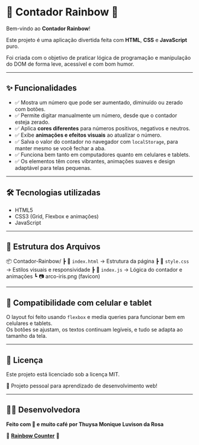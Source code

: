 # 🌈 Contador Rainbow 🎉

Bem-vindo ao **Contador Rainbow**!

Este projeto é uma aplicação divertida feita com **HTML**, **CSS** e **JavaScript** puro.  

Foi criada com o objetivo de praticar lógica de programação e manipulação do DOM de forma leve, acessível e com bom humor.

---

## ✨ Funcionalidades

- ✅ Mostra um número que pode ser aumentado, diminuído ou zerado com botões.
- ✅ Permite digitar manualmente um número, desde que o contador esteja zerado.
- ✅ Aplica **cores diferentes** para números positivos, negativos e neutros.
- ✅ Exibe **animações e efeitos visuais** ao atualizar o número.
- ✅ Salva o valor do contador no navegador com `localStorage`, para manter mesmo se você fechar a aba.
- ✅ Funciona bem tanto em computadores quanto em celulares e tablets.
- ✅ Os elementos têm cores vibrantes, animações suaves e design adaptável para telas pequenas.

---

## 🛠️ Tecnologias utilizadas

- HTML5
- CSS3 (Grid, Flexbox e animações)
- JavaScript 

---

## 📁 Estrutura dos Arquivos

📦 Contador-Rainbow/
┣ 📜 `index.html` → Estrutura da página
┣ 📜 `style.css`  → Estilos visuais e responsividade
┣ 📜 `index.js`   → Lógica do contador e animações
┗ 📷 arco-iris.png (favicon)

---

## 📱 Compatibilidade com celular e tablet

O layout foi feito usando `flexbox` e media queries para funcionar bem em celulares e tablets.  
Os botões se ajustam, os textos continuam legíveis, e tudo se adapta ao tamanho da tela.

---

## 📄 Licença

Este projeto está licenciado sob a licença MIT.

💼 Projeto pessoal para aprendizado de desenvolvimento web!
 
---

## 👩‍💻 Desenvolvedora

**Feito com 💜 e muito café por Thuysa Monique Luvison da Rosa**


📌 **[Rainbow Counter](https://rainbow-counter.vercel.app/)** 📌

